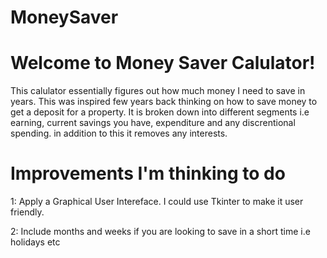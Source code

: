 # MoneySaver

# Welcome to Money Saver Calulator!

This calulator essentially figures out how much money I need to save in years. This was inspired few years back thinking on how to save money to get a deposit for a property.
It is broken down into different segments i.e earning, current savings you have, expenditure and any discrentional spending. 
in addition to this it removes any interests.

# Improvements I'm thinking to do

1: Apply a Graphical User Intereface. I could use Tkinter to make it user friendly.

2: Include months and weeks if you are looking to save in a short time i.e holidays etc 

